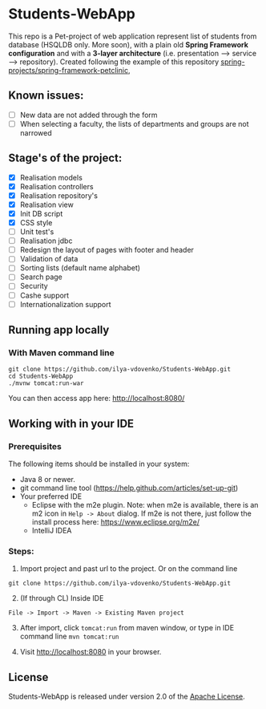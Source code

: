 # Students-WebApp

This repo is a Pet-project of web application represent list of students from database (HSQLDB only. More soon), with a plain old **Spring Framework configuration**
and with a **3-layer architecture** (i.e. presentation --> service --> repository). Created following the example of this repository [spring-projects/spring-framework-petclinic](https://github.com/spring-petclinic/spring-framework-petclinic),

## Known issues:
- [ ] New data are not added through the form
- [ ] When selecting a faculty, the lists of departments and groups are not narrowed

## Stage's of the project:
- [x] Realisation models
- [x] Realisation controllers
- [x] Realisation repository's
- [x] Realisation view
- [x] Init DB script 
- [x] CSS style  
- [ ] Unit test's
- [ ] Realisation jdbc
- [ ] Redesign the layout of pages with footer and header
- [ ] Validation of data
- [ ] Sorting lists (default name alphabet)
- [ ] Search page
- [ ] Security
- [ ] Cashe support
- [ ] Internationalization support

## Running app locally

### With Maven command line

```
git clone https://github.com/ilya-vdovenko/Students-WebApp.git
cd Students-WebApp
./mvnw tomcat:run-war
```

You can then access app here: [http://localhost:8080/](http://localhost:8080/)


## Working with in your IDE

### Prerequisites
The following items should be installed in your system:
* Java 8 or newer.
* git command line tool (https://help.github.com/articles/set-up-git)
* Your preferred IDE 
  * Eclipse with the m2e plugin. Note: when m2e is available, there is an m2 icon in `Help -> About` dialog. If m2e is
  not there, just follow the install process here: https://www.eclipse.org/m2e/
  * IntelliJ IDEA

### Steps:

1) Import project and past url to the project. Or on the command line

```
git clone https://github.com/ilya-vdovenko/Students-WebApp.git
```

2) (If through CL) Inside IDE

```
File -> Import -> Maven -> Existing Maven project
```

3) After import, click `tomcat:run` from maven window, or type in IDE command line `mvn tomcat:run`

4) Visit [http://localhost:8080](http://localhost:8080) in your browser.


## License

Students-WebApp is released under version 2.0 of the [Apache License](https://www.apache.org/licenses/LICENSE-2.0).
